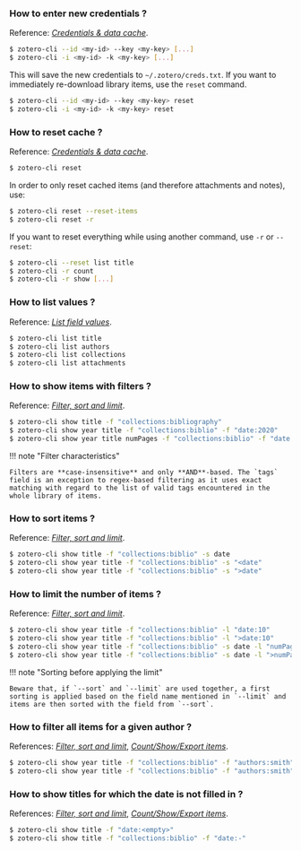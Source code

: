 ### How to enter new credentials ?

Reference: [*Credentials & data cache*](usage.html#credentials-data-cache).

```sh
$ zotero-cli --id <my-id> --key <my-key> [...]
$ zotero-cli -i <my-id> -k <my-key> [...]
```

This will save the new credentials to `~/.zotero/creds.txt`. If you want to immediately re-download library items, use the `reset` command.

```sh
$ zotero-cli --id <my-id> --key <my-key> reset
$ zotero-cli -i <my-id> -k <my-key> reset
```

### How to reset cache ?

Reference: [*Credentials & data cache*](usage.html#credentials-data-cache).

```sh
$ zotero-cli reset
```

In order to only reset cached items (and therefore attachments and notes), use:

```sh
$ zotero-cli reset --reset-items
$ zotero-cli reset -r
```

If you want to reset everything while using another command, use `-r` or `--reset`:

```sh
$ zotero-cli --reset list title
$ zotero-cli -r count
$ zotero-cli -r show [...]
```

### How to list values ?

Reference: [*List field values*](usage.html#list-field-values).

```sh
$ zotero-cli list title
$ zotero-cli list authors
$ zotero-cli list collections
$ zotero-cli list attachments
```

### How to show items with filters ?

Reference: [*Filter, sort and limit*](usage.html#filter-sort-limit).

```sh
$ zotero-cli show title -f "collections:bibliography"
$ zotero-cli show year title -f "collections:biblio" -f "date:2020"
$ zotero-cli show year title numPages -f "collections:biblio" -f "date:2020" -f "tags:python"
```

!!! note "Filter characteristics"
    
    Filters are **case-insensitive** and only **AND**-based. The `tags` field is an exception to regex-based filtering as it uses exact matching with regard to the list of valid tags encountered in the whole library of items.

### How to sort items ?

Reference: [*Filter, sort and limit*](usage.html#filter-sort-limit).

```sh
$ zotero-cli show title -f "collections:biblio" -s date
$ zotero-cli show year title -f "collections:biblio" -s "<date"
$ zotero-cli show year title -f "collections:biblio" -s ">date"
```

### How to limit the number of items ?

Reference: [*Filter, sort and limit*](usage.html#filter-sort-limit).

```sh
$ zotero-cli show year title -f "collections:biblio" -l "date:10"
$ zotero-cli show year title -f "collections:biblio" -l ">date:10"
$ zotero-cli show year title -f "collections:biblio" -s date -l "numPages:10"
$ zotero-cli show year title -f "collections:biblio" -s date -l ">numPages:10"
```

!!! note "Sorting before applying the limit"
    
    Beware that, if `--sort` and `--limit` are used together, a first sorting is applied based on the field name mentioned in `--limit` and items are then sorted with the field from `--sort`.

### How to filter all items for a given author ?

References: [*Filter, sort and limit*](usage.html#filter-sort-limit), [*Count/Show/Export items*](usage.html#count-show-export-items).

```sh
$ zotero-cli show year title -f "collections:biblio" -f "authors:smith"
$ zotero-cli show year title -f "collections:biblio" -f "authors:smith" -f "authors:anderson"
```

### How to show titles for which the date is not filled in ?

References: [*Filter, sort and limit*](usage.html#filter-sort-limit), [*Count/Show/Export items*](usage.html#count-show-export-items).

```sh
$ zotero-cli show title -f "date:<empty>"
$ zotero-cli show title -f "collections:biblio" -f "date:-"
```

